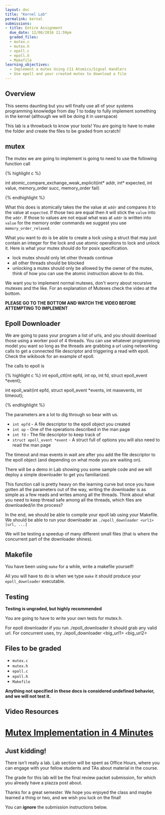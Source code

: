```yaml
---
layout: doc
title: "Kernel Lab"
permalink: kernal
submissions:
- title: Entire Assignment
  due_date: 12/08/2016 11:59pm
  graded_files:
  - mutex.c
  - mutex.h
  - epoll.c
  - epoll.h
  - Makefile
learning_objectives:
  - Implement a mutex Using C11 Atomics/Signal Handlers
  - Use epoll and your created mutex to download a file
---
```


## Overview

This seems daunting but you will finally use all of your systems programming knowledge from day 1 to today to fully implement something in the kernel (although we will be doing it in userspace)

This lab is a throwback to know your tools! You are going to have to make the folder and create the files to be graded from scratch!

## mutex

The mutex we are going to implement is going to need to use the following function call

{% highlight c %}

int atomic_compare_exchange_weak_explicit(int* addr, int* expected, int value, memory_order succ, memory_order fail)

{% endhighlight %}

What this does is atomically takes the the value at `addr` and compares it to the value at `expected`. If those two are equal then it will stick the `value` into the `addr`. If those to values are not equal what was at `addr` is written into `value` for the memory order commands we suggest you use `memory_order_relaxed`.

What you want to do is be able to create a lock using a struct that may just contain an integer for the lock and use atomic operations to lock and unlock it. Here is what your mutex should do for posix specification.

- lock mutex should only let other threads continue
- all other threads should be blocked
- unlocking a mutex should only be allowed by the owner of the mutex, think of how you can use the atomic instruction above to do this.

We want you to implement normal mutexes, don't worry about recursive mutexes and the like. For an explanation of Mutexes check the video at the bottom.

**PLEASE GO TO THE BOTTOM AND WATCH THE VIDEO BEFORE ATTEMPTING TO IMPLEMENT**

## Epoll Downloader

We are going to pass your program a list of urls, and you should download those using a worker pool of 4 threads. You can use whatever programming model you want so long as the threads are grabbing a url using networking calls to get a connected file descriptor and triggering a read with epoll. Check the wikibook for an example of epoll.

The calls to epoll is 

{% highlight c %} 
int epoll_ctl(int epfd, int op, int fd, struct epoll_event *event);

int epoll_wait(int epfd, struct epoll_event *events,
                      int maxevents, int timeout);

{% endhighlight %}

The parameters are a lot to dig through so bear with us.

* `int epfd` - A file descriptor to the epoll object you created
* `int op` - One of the operations described in the man page
* `int fd` - The file descriptor to keep track of
* `struct epoll_event *event` - A struct full of options you will also need to read the man page

The timeout and max events in wait are after you add the file descriptor to the epoll object (and depending on what mode you are waiting on).

There will be a demo in Lab showing you some sample code and we will deploy a simple downloader to get you familiarized.  

This function call is pretty heavy on the learning curve but once you have gotten all the parameters out of the way, writing the downloader is as simple as a few reads and writes among all the threads. Think about what you need to keep thread safe among all the threads, which files are downloaded/in the process?

In the end, we should be able to compile your epoll lab using your Makefile. We should be able to run your downloader as `./epoll_downloader <url1> [url, ...]`

We will be testing a speedup of many different small files (that is where the concurrent part of the downloader shines).

## Makefile

You have been using `make` for a while, write a makefile yourself!

All you will have to do is when we type `make` it should produce your `epoll_downloader` executable.

## Testing

**Testing is ungraded, but highly recommended**

You are going to have to write your own tests for mutex.h.

For epoll downloader if you run ./epoll_downloader <url> it should grab any valid url. For concurrent uses, try ./epoll_downloader <big_url1> <big_url2>

## Files to be graded

*   `mutex.c`
*	`mutex.h`
*	`epoll.c`
*	`epoll.h`
*	`Makefile`

**Anything not specified in these docs is considered undefined behavior, and we will not test it.**


## Video Resources

# [Mutex Implementation in 4 Minutes](https://www.youtube.com/watch?v=dQw4w9WgXcQ)

## Just kidding! 

There isn't really a lab.  Lab section will be spent as Office Hours, where you can engage with your fellow students and TAs about material in the course.

The grade for this lab will be the final review packet submission, for which you already have a piazza post about.

Thanks for a great semester. We hope you enjoyed the class and maybe learned a thing or two, and we wish you luck on the final!

You can **ignore** the submission instructions below.

